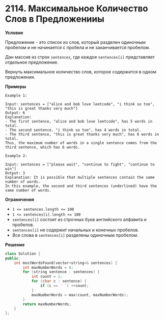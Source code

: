 # 2114. Максимальное Количество Слов в Предложенииы

**Условие**

Предложение - это список из слов, который разделен одиночным пробелом и не начинается с пробела и не заканчивается пробелом.

Дан массив из строк `sentences`, где каждое `sentences[i]` представляет отдельное предложение.

Вернуть максимальное количество слов, которое содержится в одном предложении.

**Примеры**
```
Example 1:

Input: sentences = ["alice and bob love leetcode", "i think so too", "this is great thanks very much"]
Output: 6
Explanation: 
- The first sentence, "alice and bob love leetcode", has 5 words in total.
- The second sentence, "i think so too", has 4 words in total.
- The third sentence, "this is great thanks very much", has 6 words in total.
Thus, the maximum number of words in a single sentence comes from the third sentence, which has 6 words.

Example 2:

Input: sentences = ["please wait", "continue to fight", "continue to win"]
Output: 3
Explanation: It is possible that multiple sentences contain the same number of words. 
In this example, the second and third sentences (underlined) have the same number of words.
```

**Ограничения**

- `1 <= sentences.length <= 100`
- `1 <= sentences[i].length <= 100`
- `sentences[i]` состоит из строчных букв английского алфавита и пробелов.
- `sentences[i]` не содержит начальных и конечных пробелов.
- Все слова в `sentences[i]` разделены одиночным пробелом.

**Решение**

```C++
class Solution {
public:
    int mostWordsFound(vector<string>& sentences) {
        int maxNumberWords = 0;
        for (string sentence : sentences) {
            int count = 1;
            for (char c : sentence) {
                if (c == ' ') ++count;
            }
            maxNumberWords = max(count, maxNumberWords);
        }
        return maxNumberWords;
    }
};
```